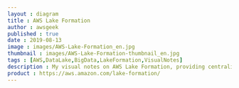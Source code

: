 ```yaml
---
layout : diagram
title : AWS Lake Formation
author : awsgeek
published : true
date : 2019-08-13
image : images/AWS-Lake-Formation_en.jpg
thumbnail : images/AWS-Lake-Formation-thumbnail_en.jpg
tags : [AWS,DataLake,BigData,LakeFormation,VisualNotes]
description : My visual notes on AWS Lake Formation, providing centralized config, management & security for your data lakes
product : https://aws.amazon.com/lake-formation/
---
```

